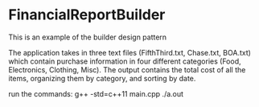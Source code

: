 # FinancialReportBuilder
This is an example of the builder design pattern

The application takes in three text files (FifthThird.txt, Chase.txt, BOA.txt) which contain purchase information in four different categories (Food, Electronics, Clothing, Misc). The output contains the total cost of all the items, organizing them by category, and sorting by date.


run the commands: 
    g++ -std=c++11 main.cpp
    ./a.out